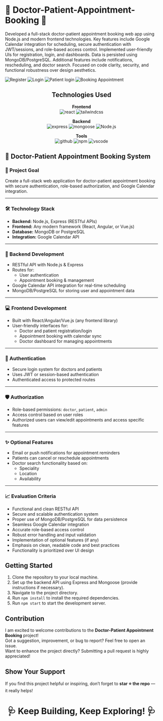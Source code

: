 <h1>🏥 Doctor-Patient-Appointment-Booking 🏥</h1>


<p>
Developed a full-stack doctor-patient appointment booking web app using Node.js and modern frontend technologies. Key features include Google Calendar integration for scheduling, secure authentication with JWT/sessions, and role-based access control. Implemented user-friendly UIs for registration, login, and dashboards. Data is persisted using MongoDB/PostgreSQL. Additional features include notifications, rescheduling, and doctor search. Focused on code clarity, security, and functional robustness over design aesthetics.
</p>

![Register](https://github.com/user-attachments/assets/a5ddc808-2dcf-46fc-ba01-c1036452e45e)
![Login](https://github.com/user-attachments/assets/359d3d64-e0a2-431a-9a4b-e81931e2f88c)
![Patient login](https://github.com/user-attachments/assets/9a0a779f-fea9-428d-9cb5-56be1362979b)
![Booking Appointment](https://github.com/user-attachments/assets/238ae310-9e62-4c3d-8029-2921501a508b)


<h2 align="center">Technologies Used</h2>

<p align="center">
  <b>Frontend</b><br>
  <img src="https://img.shields.io/badge/react-%23323330.svg?style=for-the-badge&logo=react&logoColor=%23F7DF1E" alt="react">
  <img src="https://img.shields.io/badge/tailwindcss-%2338B2AC.svg?style=for-the-badge&logo=tailwind-css&logoColor=white" alt="tailwindcss">
</p>

<p align="center">
  <b>Backend</b><br>
  <img src="https://img.shields.io/badge/expressjs-%777BB4.svg?style=for-the-badge&logo=express.js&logoColor=white" alt="express">
  <img src="https://img.shields.io/badge/mongoose-%2300f.svg?style=for-the-badge&logo=mongoose&logoColor=white" alt="mongoose">
    <img src="https://img.shields.io/badge/Node.js-339933?style=for-the-badge&logo=node.js&logoColor=white" alt="Node.js">

</p>

<p align="center">
  <b>Tools</b><br>
  <img src="https://img.shields.io/badge/GitHub-100000?style=for-the-badge&logo=github&logoColor=white" alt="github">
  <img src="https://img.shields.io/badge/NPM-%23000000.svg?style=for-the-badge&logo=npm&logoColor=white" alt="npm">
  <img src="https://img.shields.io/badge/Visual%20Studio-5C2D91.svg?style=for-the-badge&logo=visual-studio&logoColor=white" alt="vscode">
</p>


## 📌 Doctor-Patient Appointment Booking System

### 🎯 Project Goal
Create a full-stack web application for doctor-patient appointment booking with secure authentication, role-based authorization, and Google Calendar integration.

---

### 🛠️ Technology Stack

- **Backend:** Node.js, Express (RESTful APIs)
- **Frontend:** Any modern framework (React, Angular, or Vue.js)
- **Database:** MongoDB or PostgreSQL
- **Integration:** Google Calendar API

---

### 🔧 Backend Development

- RESTful API with Node.js & Express
- Routes for:
  - User authentication
  - Appointment booking & management
- Google Calendar API integration for real-time scheduling
- MongoDB/PostgreSQL for storing user and appointment data

---

### 💻 Frontend Development

- Built with React/Angular/Vue.js (any frontend library)
- User-friendly interfaces for:
  - Doctor and patient registration/login
  - Appointment booking with calendar sync
  - Doctor dashboard for managing appointments

---

### 🔐 Authentication

- Secure login system for doctors and patients
- Uses JWT or session-based authentication
- Authenticated access to protected routes

---

### 🛡️ Authorization

- Role-based permissions: `doctor`, `patient`, `admin`
- Access control based on user roles
- Authorized users can view/edit appointments and access specific features

---

### ✨ Optional Features

- Email or push notifications for appointment reminders
- Patients can cancel or reschedule appointments
- Doctor search functionality based on:
  - Speciality
  - Location
  - Availability

---

### 📈 Evaluation Criteria

- Functional and clean RESTful API
- Secure and scalable authentication system
- Proper use of MongoDB/PostgreSQL for data persistence
- Seamless Google Calendar integration
- Accurate role-based access control
- Robust error handling and input validation
- Implementation of optional features (if any)
- Emphasis on clean, readable code and best practices
- Functionality is prioritized over UI design

<h2>Getting Started</h2>

1. Clone the repository to your local machine.
2. Set up the backend API using Express and Mongoose (provide instructions if necessary).
3. Navigate to the project directory.
4. Run `npm install` to install the required dependencies.
5. Run `npm start` to start the development server.

<h2>Contribution </h2>

I am excited to welcome contributions to the **Doctor-Patient Appointment Booking** project!  
Got a suggestion, improvement, or bug to report? Feel free to open an issue.  
Want to enhance the project directly? Submitting a pull request is highly appreciated!


<h2>Show Your Support</h2>

If you find this project helpful or inspiring, don’t forget to **star ⭐️ the repo** — it really helps!

<h1 align="center">🩺 Keep Building, Keep Exploring! 🩺</h1>
